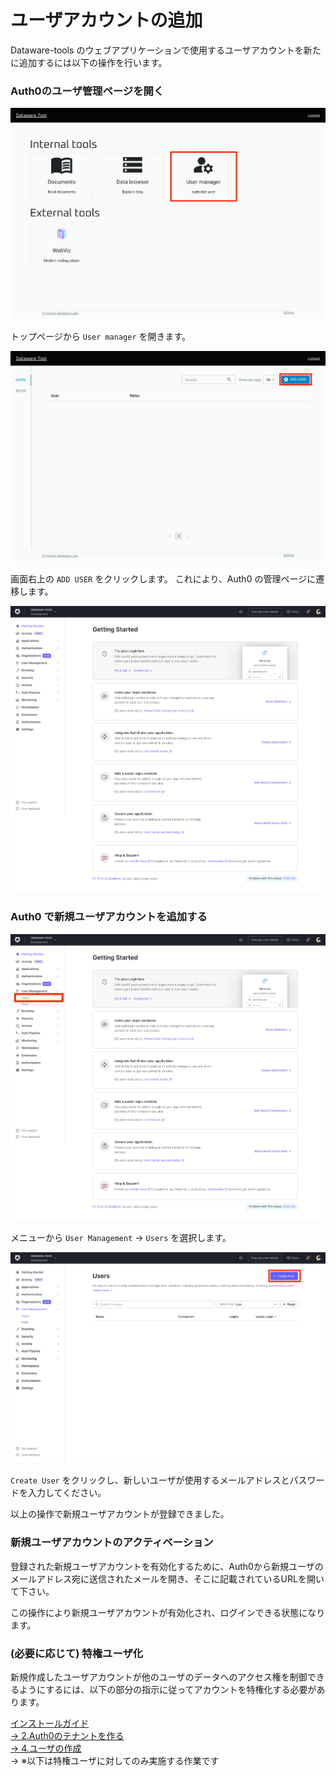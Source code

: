 # ユーザアカウントの追加

Dataware-tools のウェブアプリケーションで使用するユーザアカウントを新たに追加するには以下の操作を行います。

### Auth0のユーザ管理ページを開く

![](../../../.gitbook/assets/demo.dataware-tools.com_launcher.png)

トップページから `User manager` を開きます。

![](../../../.gitbook/assets/demo.dataware-tools.com_user-manager.png)

画面右上の `ADD USER` をクリックします。
これにより、Auth0 の管理ページに遷移します。

![](../../../.gitbook/assets/manage.auth0.com_dashboard_us_dataware-tools_userss1.png)

### Auth0 で新規ユーザアカウントを追加する

![](../../../.gitbook/assets/manage.auth0.com_dashboard_us_dataware-tools_userss.png)

メニューから `User Management` -> `Users` を選択します。

![](<../../../.gitbook/assets/manage.auth0.com_dashboard_us_dataware-tools_userss (2).png>)

`Create User` をクリックし、新しいユーザが使用するメールアドレスとパスワードを入力してください。

以上の操作で新規ユーザアカウントが登録できました。



### 新規ユーザアカウントのアクティベーション

登録された新規ユーザアカウントを有効化するために、Auth0から新規ユーザのメールアドレス宛に送信されたメールを開き、そこに記載されているURLを開いて下さい。

この操作により新規ユーザアカウントが有効化され、ログインできる状態になります。



### (必要に応じて) 特権ユーザ化

新規作成したユーザアカウントが他のユーザのデータへのアクセス権を制御できるようにするには、以下の部分の指示に従ってアカウントを特権化する必要があります。

[インストールガイド \
-> 2.Auth0のテナントを作る \
-> 4.ユーザの作成](../insutrugaido/1-auth0-notenantoworu.md#41-auth0niyzawosuru) \
-> ※以下は特権ユーザに対してのみ実施する作業です

